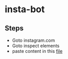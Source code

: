 # insta-bot

## Steps
- Goto instagram.com
- Goto inspect elements
- paste content in this [file](bot.js)
